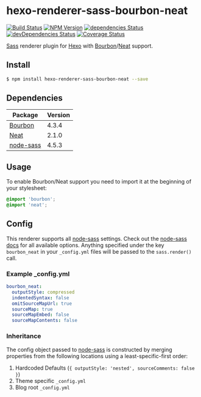 # hexo-renderer-sass-bourbon-neat

[![Build Status](https://travis-ci.org/vandreleal/hexo-renderer-sass-bourbon-neat.svg)](https://travis-ci.org/vandreleal/hexo-renderer-sass-bourbon-neat)
[![NPM Version](https://badge.fury.io/js/hexo-renderer-sass-bourbon-neat.svg)](http://badge.fury.io/js/hexo-renderer-sass-bourbon-neat)
[![dependencies Status](https://david-dm.org/vandreleal/hexo-renderer-sass-bourbon-neat/status.svg)](https://david-dm.org/vandreleal/hexo-renderer-sass-bourbon-neat)
[![devDependencies Status](https://david-dm.org/vandreleal/hexo-renderer-sass-bourbon-neat/dev-status.svg)](https://david-dm.org/vandreleal/hexo-renderer-sass-bourbon-neat?type=dev)
[![Coverage Status](https://coveralls.io/repos/github/vandreleal/hexo-renderer-sass-bourbon-neat/badge.svg?branch=master)](https://coveralls.io/github/vandreleal/hexo-renderer-sass-bourbon-neat?branch=master)

[Sass] renderer plugin for [Hexo] with [Bourbon]/[Neat] support.

## Install
```sh
$ npm install hexo-renderer-sass-bourbon-neat --save
```

## Dependencies

| Package     | Version |
|-------------|---------|
| [Bourbon]   | 4.3.4   |
| [Neat]      | 2.1.0   |
| [node-sass] | 4.5.3   |

## Usage
To enable Bourbon/Neat support you need to import it at the beginning of your stylesheet:

``` scss
@import 'bourbon';
@import 'neat';
```

## Config
This renderer supports all [node-sass] settings. Check out the [node-sass docs] for all available options. Anything specified under the key `bourbon_neat` in your `_config.yml` files will
be passed to the `sass.render()` call.

### Example _config.yml
```yaml
bourbon_neat:
  outputStyle: compressed
  indentedSyntax: false
  omitSourceMapUrl: true
  sourceMap: true
  sourceMapEmbed: false
  sourceMapContents: false
```

### Inheritance
The config object passed to [node-sass] is constructed by merging properties from
the following locations using a least-specific-first order:

1. Hardcoded Defaults (`{ outputStyle: 'nested', sourceComments: false }`)
2. Theme specific `_config.yml`
3. Blog root `_config.yml`

[Hexo]: http://hexo.io/
[Sass]: http://sass-lang.com/
[Bourbon]: http://bourbon.io/
[Neat]: http://neat.bourbon.io/
[node-sass]: https://github.com/sass/node-sass
[node-sass docs]: https://github.com/sass/node-sass#options
